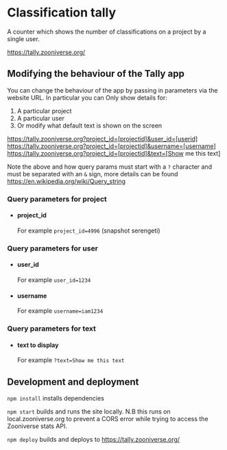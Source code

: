 # Classification tally

A counter which shows the number of classifications on a project by a single user.

https://tally.zooniverse.org/

## Modifying the behaviour of the Tally app

You can change the behaviour of the app by passing in parameters via the website URL. In particular you can Only show details for:
  1. A particular project
  0. A particular user
  2. Or modify what default text is shown on the screen

https://tally.zooniverse.org?project_id=[projectid]&user_id=[userid]
https://tally.zooniverse.org?project_id=[projectid]&username=[username]
https://tally.zooniverse.org?project_id=[projectid]&text=[Show me this text]

Note the above and how query params must start with a `?` character and must be separated with an `&` sign, more details can be found https://en.wikipedia.org/wiki/Query_string

### Query parameters for project

- #### project_id

  For example `project_id=4996` (snapshot serengeti)

### Query parameters for user

- #### user_id

  For example `user_id=1234`

- #### username

  For example `username=iam1234`

### Query parameters for text
- #### text to display

  For example `?text=Show me this text`

## Development and deployment

`npm install` installs dependencies

`npm start` builds and runs the site locally. N.B this runs on local.zooniverse.org to prevent a CORS error while trying to access the Zooniverse stats API.

`npm deploy` builds and deploys to https://tally.zooniverse.org/
